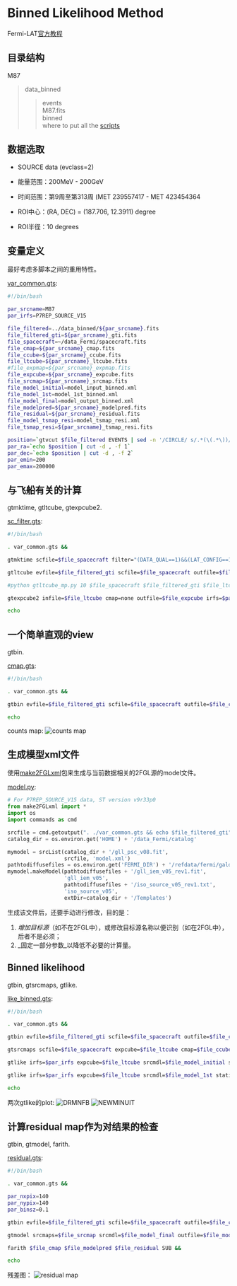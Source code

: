 # Binned Likelihood Method

Fermi-LAT[官方教程](http://fermi.gsfc.nasa.gov/ssc/data/analysis/scitools/binned_likelihood_tutorial.html)

## 目录结构

M87  
>data_binned  
>>events  
>>M87.fits  
>binned  
>>where to put all the [scripts](binned/)  


## 数据选取

* SOURCE data (evclass=2)

* 能量范围：200MeV - 200GeV

* 时间范围：第9周至第313周 (MET 239557417 - MET 423454364

* ROI中心：(RA, DEC) = (187.706, 12.3911) degree

* ROI半径：10 degrees


## 变量定义

最好考虑多脚本之间的重用特性。

[var_common.gts](binned/var_common.gts):
```bash
#!/bin/bash

par_srcname=M87
par_irfs=P7REP_SOURCE_V15

file_filtered=../data_binned/${par_srcname}.fits
file_filtered_gti=${par_srcname}_gti.fits
file_spacecraft=~/data_Fermi/spacecraft.fits
file_cmap=${par_srcname}_cmap.fits
file_ccube=${par_srcname}_ccube.fits
file_ltcube=${par_srcname}_ltcube.fits
#file_expmap=${par_srcname}_expmap.fits
file_expcube=${par_srcname}_expcube.fits
file_srcmap=${par_srcname}_srcmap.fits
file_model_initial=model_input_binned.xml
file_model_1st=model_1st_binned.xml
file_model_final=model_output_binned.xml
file_modelpred=${par_srcname}_modelpred.fits
file_residual=${par_srcname}_residual.fits
file_model_tsmap_resi=model_tsmap_resi.xml
file_tsmap_resi=${par_srcname}_tsmap_resi.fits

position=`gtvcut $file_filtered EVENTS | sed -n '/CIRCLE/ s/.*(\(.*\))/\1/p'`
par_ra=`echo $position | cut -d , -f 1` 
par_dec=`echo $position | cut -d , -f 2`
par_emin=200
par_emax=200000
```

## 与飞船有关的计算

gtmktime, gtltcube, gtexpcube2.

[sc_filter.gts](binned/sc_filter.gts):
```bash
#!/bin/bash

. var_common.gts &&

gtmktime scfile=$file_spacecraft filter="(DATA_QUAL==1)&&(LAT_CONFIG==1)&&ABS(ROCK_ANGLE)<52" roicut=yes evfile=$file_filtered outfile=$file_filtered_gti &&

gtltcube evfile=$file_filtered_gti scfile=$file_spacecraft outfile=$file_ltcube dcostheta=0.025 binsz=1 &&

#python gtltcube_mp.py 10 $file_spacecraft $file_filtered_gti $file_ltcube --zmax 100 &&

gtexpcube2 infile=$file_ltcube cmap=none outfile=$file_expcube irfs=$par_irfs nxpix=400 nypix=400 binsz=0.2 coordsys=CEL xref=$par_ra yref=$par_dec axisrot=0 proj=AIT ebinalg=LOG emin=$par_emin emax=$par_emax enumbins=30 ebinfile=none &&

echo
```

## 一个简单直观的view

gtbin.

[cmap.gts](binned/cmap.gts):
```bash
#!/bin/bash

. var_common.gts &&

gtbin evfile=$file_filtered_gti scfile=$file_spacecraft outfile=$file_cmap algorithm=CMAP nxpix=200 nypix=200 binsz=0.1 coordsys=CEL xref=$par_ra yref=$par_dec axisrot=0 proj=AIT &&

echo
```

counts map:
![counts map](binned/M87_cmap.png)


## 生成模型xml文件

使用[make2FGLxml](http://fermi.gsfc.nasa.gov/ssc/data/analysis/user/)包来生成与当前数据相关的2FGL源的model文件。

[model.py](binned/model.py):
```python
# For P7REP_SOURCE_V15 data, ST version v9r33p0
from make2FGLxml import *
import os
import commands as cmd

srcfile = cmd.getoutput(". ./var_common.gts && echo $file_filtered_gti")
catalog_dir = os.environ.get('HOME') + '/data_Fermi/catalog'

mymodel = srcList(catalog_dir + '/gll_psc_v08.fit',
                  srcfile, 'model.xml')
pathtodiffusefiles = os.environ.get('FERMI_DIR') + '/refdata/fermi/galdiffuse'
mymodel.makeModel(pathtodiffusefiles + '/gll_iem_v05_rev1.fit',
                  'gll_iem_v05',
                  pathtodiffusefiles + '/iso_source_v05_rev1.txt',
                  'iso_source_v05',
                  extDir=catalog_dir + '/Templates')
```

生成该文件后，还要手动进行修改，目的是：  
1. _增加目标源_（如不在2FGL中），或修改目标源名称以便识别（如在2FGL中），后者不是必须；  
2. _固定一部分参数_以降低不必要的计算量。

## Binned likelihood

gtbin, gtsrcmaps, gtlike.

[like_binned.gts](binned/like_binned.gts):
```bash
#!/bin/bash

. var_common.gts &&

gtbin evfile=$file_filtered_gti scfile=$file_spacecraft outfile=$file_ccube algorithm=CCUBE ebinalg=LOG emin=$par_emin emax=$par_emax enumbins=30 nxpix=140 nypix=140 binsz=0.1 coordsys=CEL xref=$par_ra yref=$par_dec axisrot=0 proj=AIT &&

gtsrcmaps scfile=$file_spacecraft expcube=$file_ltcube cmap=$file_ccube srcmdl=$file_model_initial bexpmap=$file_expcube outfile=$file_srcmap irfs=$par_irfs ptsrc=no &&

gtlike irfs=$par_irfs expcube=$file_ltcube srcmdl=$file_model_initial statistic=BINNED optimizer=DRMNFB evfile=$file_filtered_gti scfile=$file_spacecraft cmap=$file_srcmap bexpmap=$file_expcube sfile=$file_model_1st results=result_1st.dat specfile=counts_spectra_1st.fits plot=yes &&

gtlike irfs=$par_irfs expcube=$file_ltcube srcmdl=$file_model_1st statistic=BINNED optimizer=NEWMINUIT evfile=$file_filtered_gti scfile=$file_spacecraft cmap=$file_srcmap bexpmap=$file_expcube sfile=$file_model_final results=result_final.dat specfile=counts_spectra_final.fits plot=yes &&

echo
```

两次gtlike的plot:
![DRMNFB](binned/M87_binned_DRMNFB.png)
![NEWMINUIT](binned/M87_binned_NEWMINUIT.png)

## 计算residual map作为对结果的检查

gtbin, gtmodel, farith.

[residual.gts](binned/residual.gts):
```bash
#!/bin/bash

. var_common.gts &&

par_nxpix=140
par_nypix=140
par_binsz=0.1

gtbin evfile=$file_filtered_gti scfile=$file_spacecraft outfile=$file_cmap algorithm=CMAP nxpix=$par_nxpix nypix=$par_nypix binsz=$par_binsz coordsys=CEL xref=$par_ra yref=$par_dec axisrot=0 proj=AIT &&

gtmodel srcmaps=$file_srcmap srcmdl=$file_model_final outfile=$file_modelpred irfs=$par_irfs expcube=$file_ltcube bexpmap=$file_expcube &&

farith $file_cmap $file_modelpred $file_residual SUB &&

echo
```

残差图：
![residual map](binned/M87_residual.png)
